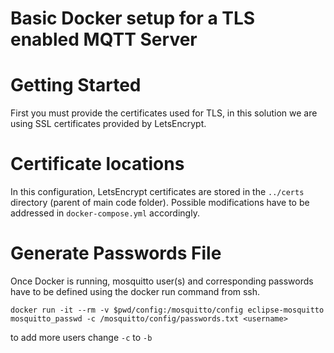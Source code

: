 # Basic Docker setup for a TLS enabled MQTT Server

# Getting Started

First you must provide the certificates used for TLS, in this solution we are using SSL certificates provided by LetsEncrypt.

# Certificate locations

In this configuration, LetsEncrypt certificates are stored in the `../certs` directory (parent of main code folder). Possible modifications have to be addressed in `docker-compose.yml` accordingly.

# Generate Passwords File

Once Docker is running, mosquitto user(s) and corresponding passwords have to be defined using the docker run command from ssh.

`docker run -it --rm -v $pwd/config:/mosquitto/config eclipse-mosquitto mosquitto_passwd -c /mosquitto/config/passwords.txt <username>`

to add more users change `-c` to `-b`
